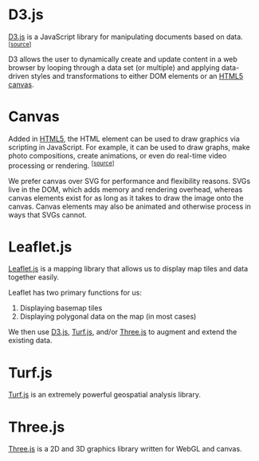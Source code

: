 # D3.js

[D3.js](https://d3js.org/) is a JavaScript library for manipulating documents based on data. <sup>[[source](https://d3js.org/)]</sup>

D3 allows the user to dynamically create and update content in a web browser by looping through a data set (or multiple) and applying data-driven styles and transformations to either DOM elements or an [HTML5 canvas](#canvas).

# Canvas

Added in [HTML5](https://developer.mozilla.org/en-US/docs/HTML/HTML5), the HTML <canvas> element can be used to draw graphics via scripting in JavaScript. For example, it can be used to draw graphs, make photo compositions, create animations, or even do real-time video processing or rendering. <sup>[[source](https://developer.mozilla.org/en-US/docs/Web/API/Canvas_API)]</sup>

We prefer canvas over SVG for performance and flexibility reasons. SVGs live in the DOM, which adds memory and rendering overhead, whereas canvas elements exist for as long as it takes to draw the image onto the canvas. Canvas elements may also be animated and otherwise process in ways that SVGs cannot.

# Leaflet.js

[Leaflet.js](http://leafletjs.com/) is a mapping library that allows us to display map tiles and data together easily.

Leaflet has two primary functions for us:

1. Displaying basemap tiles
1. Displaying polygonal data on the map (in most cases)

We then use [D3.js](#d3js), [Turf.js](#turfjs), and/or [Three.js](#threejs) to augment and extend the existing data.

# Turf.js

[Turf.js](http://turfjs.org/) is an extremely powerful geospatial analysis library.

# Three.js

[Three.js](https://threejs.org/) is a 2D and 3D graphics library written for WebGL and canvas.